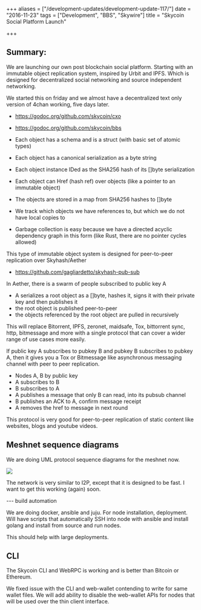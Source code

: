 +++
aliases = ["/development-updates/development-update-117/"]
date = "2016-11-23"
tags = ["Development", "BBS", "Skywire"]
title = "Skycoin Social Platform Launch"

+++
## Summary:

We are launching our own post blockchain social platform. Starting with an immutable object replication system, inspired by Urbit and IPFS. Which is designed for decentralized social networking and source independent networking.

We started this on friday and we almost have a decentralized text only version of 4chan working, five days later.

- https://godoc.org/github.com/skycoin/cxo
- https://godoc.org/github.com/skycoin/bbs

- Each object has a schema and is a struct (with basic set of atomic types)
- Each object has a canonical serialization as a byte string
- Each object instance IDed as the SHA256 hash of its []byte serialization
- Each object can Href (hash ref) over objects (like a pointer to an immutable object)
- The objects are stored in a map from SHA256 hashes to []byte
- We track which objects we have references to, but which we do not have local copies to
- Garbage collection is easy because we have a directed acyclic dependency graph in this form (like Rust, there are no pointer cycles allowed)

This type of immutable object system is designed for peer-to-peer replication over Skyhash/Aether
- https://github.com/gagliardetto/skyhash-pub-sub

In Aether, there is a swarm of people subscribed to public key A
- A serializes a root object as a []byte, hashes it, signs it with their private key and then publishes it
- the root object is published peer-to-peer
- the objects referenced by the root object are pulled in recursively

This will replace Bitorrent, IPFS, zeronet, maidsafe, Tox, bittorrent sync, http, bitmessage and more with a single protocol that can cover a wider range of use cases more easily.

If public key A subscribes to pubkey B and pubkey B subscribes to pubkey A, then it gives you a Tox or Bitmessage like asynchronous messaging channel with peer to peer replication.
- Nodes A, B by public key
- A subscribes to B
- B subscribes to A
- A publishes a message that only B can read, into its pubsub channel
- B publishes an ACK to A, confirm message receipt
- A removes the href to message in next round

This protocol is very good for peer-to-peer replication of static content like websites, blogs and youtube videos.

## Meshnet sequence diagrams

We are doing UML protocol sequence diagrams for the meshnet now.

![](/img/dev-update-117-1.png)

The network is very similar to I2P, except that it is designed to be fast. I want to get this working (again) soon.

--- build automation

We are doing docker, ansible and juju. For node installation, deployment. Will have scripts that automatically SSH into node with ansible and install golang and install from source and run nodes.

This should help with large deployments.

## CLI

The Skycoin CLI and WebRPC is working and is better than Bitcoin or Ethereum.

We fixed issue with the CLI and web-wallet contending to write for same wallet files. We will add ability to disable the web-wallet APIs for nodes that will be used over the thin client interface.